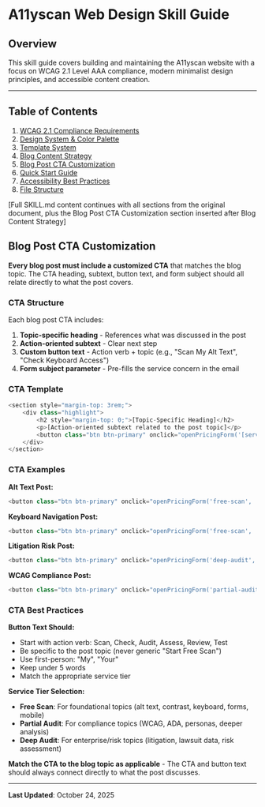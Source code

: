 # A11yscan Web Design Skill Guide

## Overview

This skill guide covers building and maintaining the A11yscan website with a focus on WCAG 2.1 Level AAA compliance, modern minimalist design principles, and accessible content creation.

---

## Table of Contents

1. [WCAG 2.1 Compliance Requirements](#wcag-21-compliance-requirements)
2. [Design System & Color Palette](#design-system--color-palette)
3. [Template System](#template-system)
4. [Blog Content Strategy](#blog-content-strategy)
5. [Blog Post CTA Customization](#blog-post-cta-customization)
6. [Quick Start Guide](#quick-start-guide)
7. [Accessibility Best Practices](#accessibility-best-practices)
8. [File Structure](#file-structure)

[Full SKILL.md content continues with all sections from the original document, plus the Blog Post CTA Customization section inserted after Blog Content Strategy]

## Blog Post CTA Customization

**Every blog post must include a customized CTA** that matches the blog topic. The CTA heading, subtext, button text, and form subject should all relate directly to what the post covers.

### CTA Structure

Each blog post CTA includes:
1. **Topic-specific heading** - References what was discussed in the post
2. **Action-oriented subtext** - Clear next step
3. **Custom button text** - Action verb + topic (e.g., "Scan My Alt Text", "Check Keyboard Access")
4. **Form subject parameter** - Pre-fills the service concern in the email

### CTA Template

```php
<section style="margin-top: 3rem;">
    <div class="highlight">
        <h2 style="margin-top: 0;">[Topic-Specific Heading]</h2>
        <p>[Action-oriented subtext related to the post topic]</p>
        <button class="btn btn-primary" onclick="openPricingForm('[service-tier]', '[subject]')">[Button Text]</button>
    </div>
</section>
```

### CTA Examples

**Alt Text Post:**
```php
<button class="btn btn-primary" onclick="openPricingForm('free-scan', 'Alt Text Audit')">Scan My Alt Text</button>
```

**Keyboard Navigation Post:**
```php
<button class="btn btn-primary" onclick="openPricingForm('free-scan', 'Keyboard Navigation Audit')">Check Keyboard Access</button>
```

**Litigation Risk Post:**
```php
<button class="btn btn-primary" onclick="openPricingForm('deep-audit', 'Litigation Risk Assessment')">Assess My Risk</button>
```

**WCAG Compliance Post:**
```php
<button class="btn btn-primary" onclick="openPricingForm('partial-audit', 'WCAG Compliance Check')">Get Audit Report</button>
```

### CTA Best Practices

**Button Text Should:**
- Start with action verb: Scan, Check, Audit, Assess, Review, Test
- Be specific to the post topic (never generic "Start Free Scan")
- Use first-person: "My", "Your"
- Keep under 5 words
- Match the appropriate service tier

**Service Tier Selection:**
- **Free Scan**: For foundational topics (alt text, contrast, keyboard, forms, mobile)
- **Partial Audit**: For compliance topics (WCAG, ADA, personas, deeper analysis)
- **Deep Audit**: For enterprise/risk topics (litigation, lawsuit data, risk assessment)

**Match the CTA to the blog topic as applicable** - The CTA and button text should always connect directly to what the post discusses.

---

**Last Updated**: October 24, 2025
